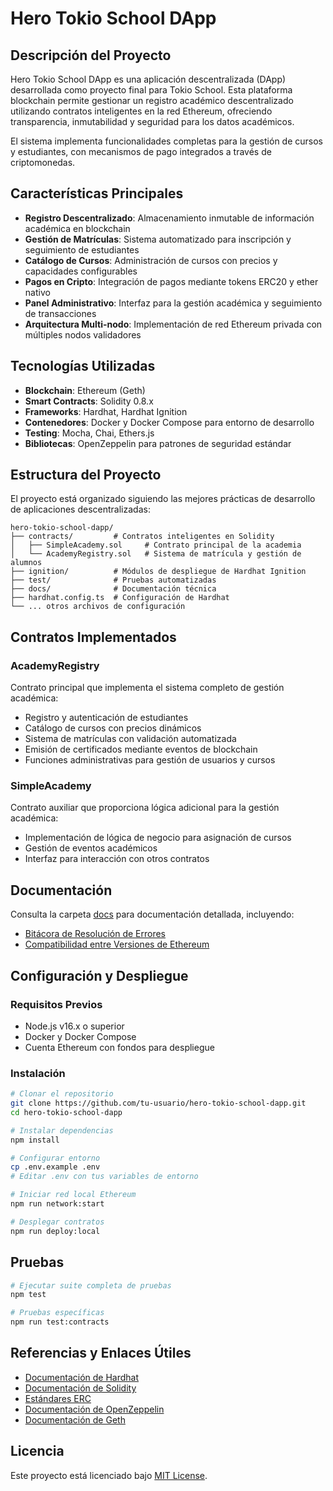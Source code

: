 # Hero Tokio School DApp

## Descripción del Proyecto

Hero Tokio School DApp es una aplicación descentralizada (DApp) desarrollada como proyecto final para Tokio School. Esta plataforma blockchain permite gestionar un registro académico descentralizado utilizando contratos inteligentes en la red Ethereum, ofreciendo transparencia, inmutabilidad y seguridad para los datos académicos.

El sistema implementa funcionalidades completas para la gestión de cursos y estudiantes, con mecanismos de pago integrados a través de criptomonedas.

## Características Principales

- **Registro Descentralizado**: Almacenamiento inmutable de información académica en blockchain
- **Gestión de Matrículas**: Sistema automatizado para inscripción y seguimiento de estudiantes
- **Catálogo de Cursos**: Administración de cursos con precios y capacidades configurables
- **Pagos en Cripto**: Integración de pagos mediante tokens ERC20 y ether nativo
- **Panel Administrativo**: Interfaz para la gestión académica y seguimiento de transacciones
- **Arquitectura Multi-nodo**: Implementación de red Ethereum privada con múltiples nodos validadores

## Tecnologías Utilizadas

- **Blockchain**: Ethereum (Geth)
- **Smart Contracts**: Solidity 0.8.x
- **Frameworks**: Hardhat, Hardhat Ignition
- **Contenedores**: Docker y Docker Compose para entorno de desarrollo
- **Testing**: Mocha, Chai, Ethers.js
- **Bibliotecas**: OpenZeppelin para patrones de seguridad estándar

## Estructura del Proyecto

El proyecto está organizado siguiendo las mejores prácticas de desarrollo de aplicaciones descentralizadas:

```
hero-tokio-school-dapp/
├── contracts/         # Contratos inteligentes en Solidity
│   ├── SimpleAcademy.sol     # Contrato principal de la academia
│   └── AcademyRegistry.sol   # Sistema de matrícula y gestión de alumnos
├── ignition/          # Módulos de despliegue de Hardhat Ignition
├── test/              # Pruebas automatizadas
├── docs/              # Documentación técnica
├── hardhat.config.ts  # Configuración de Hardhat
└── ... otros archivos de configuración
```

## Contratos Implementados

### AcademyRegistry

Contrato principal que implementa el sistema completo de gestión académica:
- Registro y autenticación de estudiantes
- Catálogo de cursos con precios dinámicos
- Sistema de matrículas con validación automatizada
- Emisión de certificados mediante eventos de blockchain
- Funciones administrativas para gestión de usuarios y cursos

### SimpleAcademy

Contrato auxiliar que proporciona lógica adicional para la gestión académica:
- Implementación de lógica de negocio para asignación de cursos
- Gestión de eventos académicos
- Interfaz para interacción con otros contratos

## Documentación

Consulta la carpeta [docs](docs/) para documentación detallada, incluyendo:

- [Bitácora de Resolución de Errores](docs/troubleshooting.md)
- [Compatibilidad entre Versiones de Ethereum](docs/ethereum-version-compatibility.md)

## Configuración y Despliegue

### Requisitos Previos
- Node.js v16.x o superior
- Docker y Docker Compose
- Cuenta Ethereum con fondos para despliegue

### Instalación

```bash
# Clonar el repositorio
git clone https://github.com/tu-usuario/hero-tokio-school-dapp.git
cd hero-tokio-school-dapp

# Instalar dependencias
npm install

# Configurar entorno
cp .env.example .env
# Editar .env con tus variables de entorno

# Iniciar red local Ethereum
npm run network:start

# Desplegar contratos
npm run deploy:local
```

## Pruebas

```bash
# Ejecutar suite completa de pruebas
npm test

# Pruebas específicas
npm run test:contracts
```

## Referencias y Enlaces Útiles

- [Documentación de Hardhat](https://hardhat.org/docs)
- [Documentación de Solidity](https://docs.soliditylang.org/)
- [Estándares ERC](https://eips.ethereum.org/erc)
- [Documentación de OpenZeppelin](https://docs.openzeppelin.com/)
- [Documentación de Geth](https://geth.ethereum.org/docs/)

## Licencia

Este proyecto está licenciado bajo [MIT License](LICENSE). 